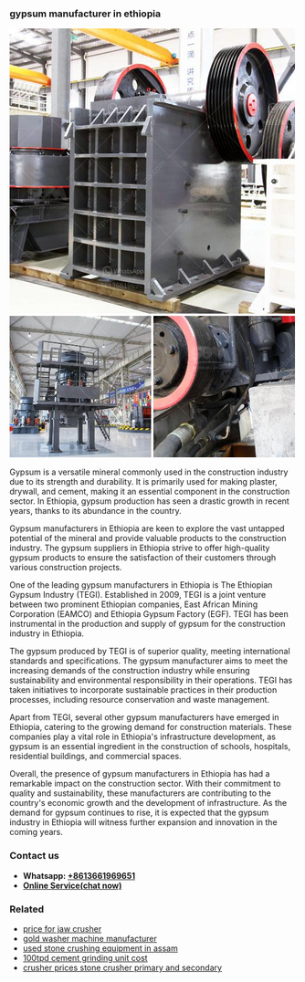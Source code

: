 <h3>gypsum manufacturer in ethiopia</h3><img src='1708589594.jpg' alt=''><p>Gypsum is a versatile mineral commonly used in the construction industry due to its strength and durability. It is primarily used for making plaster, drywall, and cement, making it an essential component in the construction sector. In Ethiopia, gypsum production has seen a drastic growth in recent years, thanks to its abundance in the country.</p><p>Gypsum manufacturers in Ethiopia are keen to explore the vast untapped potential of the mineral and provide valuable products to the construction industry. The gypsum suppliers in Ethiopia strive to offer high-quality gypsum products to ensure the satisfaction of their customers through various construction projects.</p><p>One of the leading gypsum manufacturers in Ethiopia is The Ethiopian Gypsum Industry (TEGI). Established in 2009, TEGI is a joint venture between two prominent Ethiopian companies, East African Mining Corporation (EAMCO) and Ethiopia Gypsum Factory (EGF). TEGI has been instrumental in the production and supply of gypsum for the construction industry in Ethiopia.</p><p>The gypsum produced by TEGI is of superior quality, meeting international standards and specifications. The gypsum manufacturer aims to meet the increasing demands of the construction industry while ensuring sustainability and environmental responsibility in their operations. TEGI has taken initiatives to incorporate sustainable practices in their production processes, including resource conservation and waste management.</p><p>Apart from TEGI, several other gypsum manufacturers have emerged in Ethiopia, catering to the growing demand for construction materials. These companies play a vital role in Ethiopia's infrastructure development, as gypsum is an essential ingredient in the construction of schools, hospitals, residential buildings, and commercial spaces.</p><p>Overall, the presence of gypsum manufacturers in Ethiopia has had a remarkable impact on the construction sector. With their commitment to quality and sustainability, these manufacturers are contributing to the country's economic growth and the development of infrastructure. As the demand for gypsum continues to rise, it is expected that the gypsum industry in Ethiopia will witness further expansion and innovation in the coming years.</p><h3>Contact us</h3><ul><li><strong>Whatsapp:&nbsp;<a href="https://wa.me/8613661969651">+8613661969651</a></strong></li><li><a href="https://swt.shibang-china.com/?git&amp;zhl&amp;gypsum manufacturer in ethiopia"><strong>Online Service(chat now)</strong></a></li></ul><h3>Related</h3><ul><li><a href='price for jaw crusher.md'>price for jaw crusher</a></li><li><a href='gold washer machine manufacturer.md'>gold washer machine manufacturer</a></li><li><a href='used stone crushing equipment in assam.md'>used stone crushing equipment in assam</a></li><li><a href='100tpd cement grinding unit cost.md'>100tpd cement grinding unit cost</a></li><li><a href='crusher prices stone crusher primary and secondary.md'>crusher prices stone crusher primary and secondary</a></li></ul>